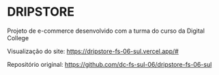 # DRIPSTORE

Projeto de e-commerce desenvolvido com a turma do curso da Digital College

Visualização do site: https://dripstore-fs-06-sul.vercel.app/#

Repositório original: https://github.com/dc-fs-sul-06/dripstore-fs-06-sul
